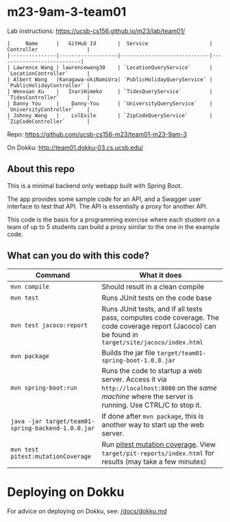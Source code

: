 # m23-9am-3-team01

Lab instructions: <https://ucsb-cs156.github.io/m23/lab/team01/>

```
|     Name      |   GitHub Id       |  Service                    | Controller                |
|---------------|-------------------|-----------------------------|---------------------------| 
| Lawrence Wang | lawrencewang30    | `LocationQueryService`      | `LocationController`      |   
| Albert Wang   |Kanagawa-okiNamiUra| `PublicHolidayQueryService` | `PublicHolidayController` |   
| Wenxuan Xu    |   InariHimeko     | `TidesQueryService`         | `TidesController`         |   
| Danny You     |    Danny-You      | `UniversityQueryService`    | `UniversityController`    |
| Johnny Wang   |    LolExile       | `ZipCodeQueryService`       | `ZipCodeController`       |
```

Repo: https://github.com/ucsb-cs156-m23/team01-m23-9am-3

On Dokku: http://team01.dokku-03.cs.ucsb.edu/

## About this repo

This is a minimal backend only webapp built with Spring Boot.

The app provides some sample code for an API, and a Swagger user interface
to test that API.  The API is essentially a proxy for another API.

This code is the basis for a programming exercise where each student on a
team of up to 5 students can build a proxy similar to the one in the example code.

## What can you do with this code?

| Command | What it does   |
|----------|---------------------------------------|
| `mvn compile` | Should result in a clean compile |
| `mvn test` | Runs JUnit tests on the code base |
| `mvn test jacoco:report` | Runs JUnit tests, and if all tests pass, computes code coverage.  The code coverage report (Jacoco) can be found in `target/site/jacoco/index.html` |
| `mvn package` | Builds the jar file `target/team01-spring-boot-1.0.0.jar` |
| `mvn spring-boot:run` | Runs the code to startup a web server.  Access it via `http://localhost:8080` on the *same machine* where the server is running.  Use CTRL/C to stop it. |
| `java -jar target/team01-spring-backend-1.0.0.jar` | If done after `mvn package`, this is another way to start up the web server.|
| `mvn test pitest:mutationCoverage` | Run [pitest mutation coverage](https://pitest.org).  View `target/pit-reports/index.html` for results (may take a few minutes)|

# Deploying on Dokku

For advice on deploying on Dokku, see: [/docs/dokku.md](/docs/dokku.md)

